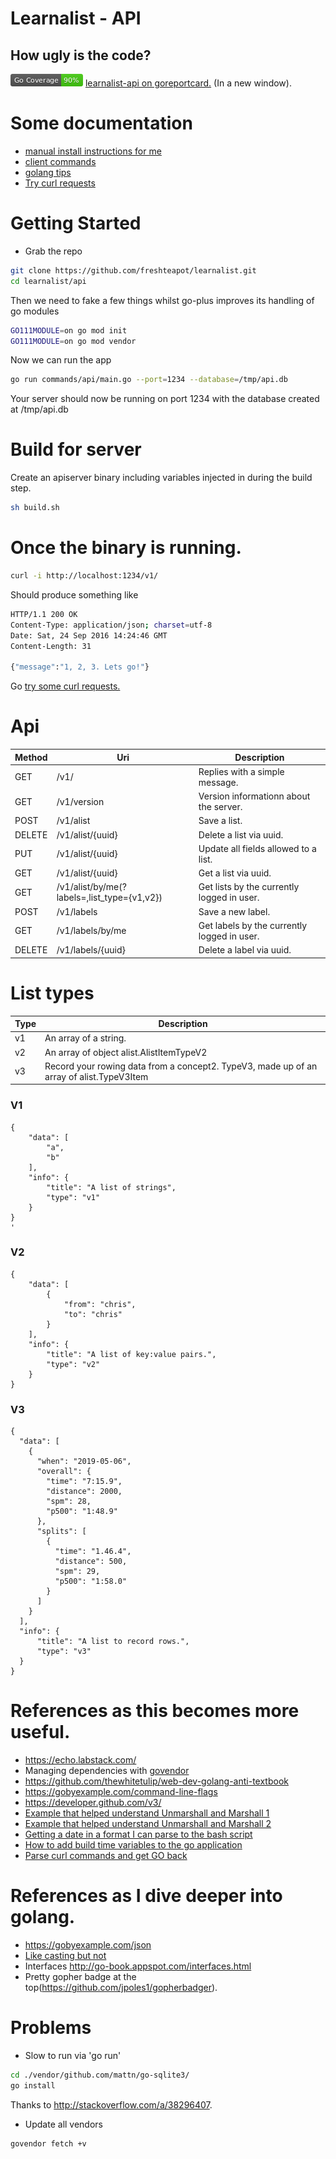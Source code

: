 # Learnalist - API

## How ugly is the code?
![Code coverage, manually ran](./coverage_badge.png) <a href="https://goreportcard.com/report/github.com/freshteapot/learnalist-api" target="_blank">learnalist-api on goreportcard.</a> (In a new window).

# Some documentation
* [manual install instructions for me](./doc/INSTALL.md)
* [client commands](./doc/client.md)
* [golang tips](./doc/tips.md)
* [Try curl requests](./doc/play.along.md)

# Getting Started

* Grab the repo
```sh
git clone https://github.com/freshteapot/learnalist.git
cd learnalist/api
```
Then we need to fake a few things whilst go-plus improves its handling of go modules
```sh
GO111MODULE=on go mod init
GO111MODULE=on go mod vendor
```
Now we can run the app
```sh
go run commands/api/main.go --port=1234 --database=/tmp/api.db
```
Your server should now be running on port 1234 with the database created at /tmp/api.db


# Build for server
Create an apiserver binary including variables injected in during the build step.
```sh
sh build.sh
```

# Once the binary is running.
```sh
curl -i http://localhost:1234/v1/
```

Should produce something like
```sh
HTTP/1.1 200 OK
Content-Type: application/json; charset=utf-8
Date: Sat, 24 Sep 2016 14:24:46 GMT
Content-Length: 31

{"message":"1, 2, 3. Lets go!"}
```

Go [try some curl requests.](./doc/play.along.md)

# Api

| Method | Uri | Description |
| --- | --- | --- |
| GET | /v1/ | Replies with a simple message. |
| GET | /v1/version | Version informationn about the server. |
| POST | /v1/alist | Save a list. |
| DELETE | /v1/alist/{uuid} | Delete a list via uuid. |
| PUT | /v1/alist/{uuid} | Update all fields allowed to a list. |
| GET | /v1/alist/{uuid} | Get a list via uuid. |
| GET | /v1/alist/by/me(?labels=,list_type={v1,v2}) | Get lists by the currently logged in user. |
| POST | /v1/labels | Save a new label. |
| GET | /v1/labels/by/me | Get labels by the currently logged in user. |
| DELETE | /v1/labels/{uuid} | Delete a label via uuid. |



# List types

| Type | Description |
| --- | --- |
| v1 | An array of a string.|
| v2 | An array of object alist.AlistItemTypeV2 |
| v3 | Record your rowing data from a concept2. TypeV3, made up of an array of alist.TypeV3Item |

### V1

```
{
    "data": [
        "a",
        "b"
    ],
    "info": {
        "title": "A list of strings",
        "type": "v1"
    }
}
'
```

### V2

```
{
    "data": [
        {
            "from": "chris",
            "to": "chris"
        }
    ],
    "info": {
        "title": "A list of key:value pairs.",
        "type": "v2"
    }
}
```

### V3
```
{
  "data": [
    {
      "when": "2019-05-06",
      "overall": {
        "time": "7:15.9",
        "distance": 2000,
        "spm": 28,
        "p500": "1:48.9"
      },
      "splits": [
        {
          "time": "1.46.4",
          "distance": 500,
          "spm": 29,
          "p500": "1:58.0"
        }
      ]
    }
  ],
  "info": {
      "title": "A list to record rows.",
      "type": "v3"
  }
}
```


# References as this becomes more useful.

* https://echo.labstack.com/
* Managing dependencies with [govendor](https://github.com/kardianos/govendor)
* https://github.com/thewhitetulip/web-dev-golang-anti-textbook
* https://gobyexample.com/command-line-flags
* https://developer.github.com/v3/
* [Example that helped understand Unmarshall and Marshall 1](http://mattyjwilliams.blogspot.no/2013/01/using-go-to-unmarshal-json-lists-with.html)
* [Example that helped understand Unmarshall and Marshall 2](https://gist.github.com/mdwhatcott/8dd2eef0042f7f1c0cd8)
* [Getting a date in a format I can parse to the bash script](https://stackoverflow.com/questions/21363187/git-show-dates-in-utc)
* [How to add build time variables to the go application](https://github.com/Ropes/go-linker-vars-example)
* [Parse curl commands and get GO back](https://mholt.github.io/curl-to-go)

# References as I dive deeper into golang.
* https://gobyexample.com/json
* [Like casting but not](https://golang.org/ref/spec#Type_assertions)
* Interfaces http://go-book.appspot.com/interfaces.html
* Pretty gopher badge at the top(https://github.com/jpoles1/gopherbadger).

# Problems

* Slow to run via 'go run'
```sh
cd ./vendor/github.com/mattn/go-sqlite3/
go install
```

Thanks to http://stackoverflow.com/a/38296407.

* Update all vendors
```sh
govendor fetch +v
```
